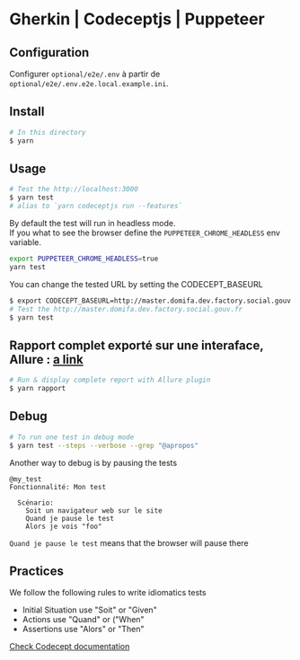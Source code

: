 # Gherkin | Codeceptjs | Puppeteer

## Configuration

Configurer `optional/e2e/.env` à partir de `optional/e2e/.env.e2e.local.example.ini`.

## Install

```sh
# In this directory
$ yarn
```

## Usage

```sh
# Test the http://localhost:3000
$ yarn test
# alias to `yarn codeceptjs run --features`
```

By default the test will run in headless mode.  
If you what to see the browser define the `PUPPETEER_CHROME_HEADLESS` env variable.

```sh
export PUPPETEER_CHROME_HEADLESS=true
yarn test
```

You can change the tested URL by setting the CODECEPT_BASEURL

```sh
$ export CODECEPT_BASEURL=http://master.domifa.dev.factory.social.gouv.fr
# Test the http://master.domifa.dev.factory.social.gouv.fr
$ yarn test
```

## Rapport complet exporté sur une interaface, Allure : [a link](https://github.com/allure-framework/allure2)

```sh
# Run & display complete report with Allure plugin
$ yarn rapport
```

## Debug

```sh
# To run one test in debug mode
$ yarn test --steps --verbose --grep "@apropos"
```

Another way to debug is by pausing the tests

```feature
@my_test
Fonctionnalité: Mon test

  Scénario:
    Soit un navigateur web sur le site
    Quand je pause le test
    Alors je vois "foo"
```

`Quand je pause le test` means that the browser will pause there

## Practices

We follow the following rules to write idiomatics tests

- Initial Situation use "Soit" or "Given"
- Actions use "Quand" or ("When"
- Assertions use "Alors" or "Then"

[Check Codecept documentation](https://codecept.io/advanced/#debug)
